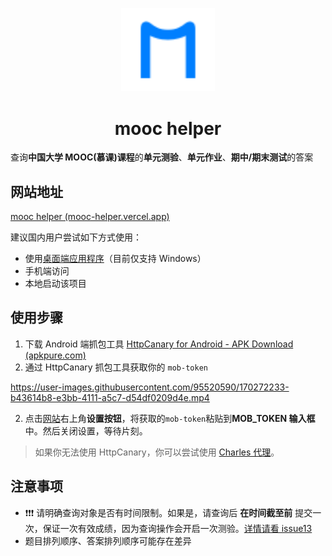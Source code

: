 <p align="center">
  <a href="https://github.com/lujunji-xiaolu/mooc-helper" rel="noopener" target="_blank"><img width="150" src="./docs/media/logo.svg" alt="mooc helper logo"></a>
</p>

<h1 align="center">mooc helper</h1>

查询**中国大学 MOOC(慕课)课程**的**单元测验**、**单元作业**、**期中/期末测试**的答案

## 网站地址

[mooc helper (mooc-helper.vercel.app)](https://mooc-helper.vercel.app/)

建议国内用户尝试如下方式使用：

- 使用[桌面端应用程序](https://github.com/xiaolu-lujunji/mooc-helper/releases)（目前仅支持 Windows）
- 手机端访问
- 本地启动该项目

## 使用步骤

1. 下载 Android 端抓包工具 [HttpCanary for Android - APK Download (apkpure.com)](https://apkpure.com/httpcanary-—-http-sniffer-capture-analysis/com.guoshi.httpcanary)
1. 通过 HttpCanary 抓包工具获取你的 `mob-token`

https://user-images.githubusercontent.com/95520590/170272233-b43614b8-e3bb-4111-a5c7-d54df0209d4e.mp4

2. 点击[网站](https://mooc-helper.vercel.app/)右上角**设置按钮**，将获取的`mob-token`粘贴到**MOB_TOKEN 输入框**中。然后关闭设置，等待片刻。

> 如果你无法使用 HttpCanary，你可以尝试使用 [Charles 代理](https://juejin.cn/post/7345905452793167907#heading-2)。

## 注意事项

- ❗❗❗ 请明确查询对象是否有时间限制。如果是，请查询后 **在时间截至前** 提交一次，保证一次有效成绩，因为查询操作会开启一次测验。[详情请看 issue13](https://github.com/xiaolu-lujunji/mooc-helper/issues/13)
- 题目排列顺序、答案排列顺序可能存在差异
